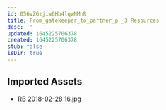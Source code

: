 ```yaml
---
id: 056vZ6zjiw6Hb4lqwNMhR
title: From_gatekeeper_to_partner_p _3 Resources
desc: ''
updated: 1645225706378
created: 1645225706378
stub: false
isDir: true
---
```

## Imported Assets
- [RB 2018-02-28 16.jpg](/assets/rb-2018-02-28-16.jpg)
